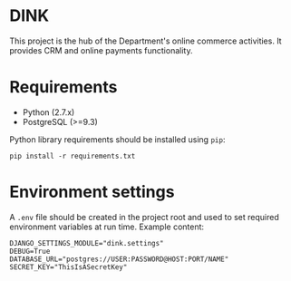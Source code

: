 # DINK

This project is the hub of the Department's online commerce activities.
It provides CRM and online payments functionality.

# Requirements

- Python (2.7.x)
- PostgreSQL (>=9.3)

Python library requirements should be installed using `pip`:

`pip install -r requirements.txt`

# Environment settings

A `.env` file should be created in the project root and used to set
required environment variables at run time. Example content:

    DJANGO_SETTINGS_MODULE="dink.settings"
    DEBUG=True
    DATABASE_URL="postgres://USER:PASSWORD@HOST:PORT/NAME"
    SECRET_KEY="ThisIsASecretKey"
